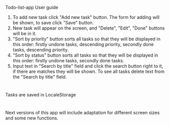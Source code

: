 Todo-list-app
User guide 
1) To add new task click "Add new task" button. The form for adding will be shown, to save click "Save" button.
2) New task will appear on the screen, and "Delete", "Edit", "Done" buttons will be in it.
3) "Sort by priority" button sorts all tasks so that they will be displayed in this order: firstly  undone tasks, descending priority, secondly done tasks, descending priority.
4) "Sort by status" button sorts all tasks so that they will be displayed in this order: firstly undone tasks, secondly done tasks.
5) Input text in "Search by title" field and click the search button right to it, if there are matches they will be shown. To see all tasks delete text from the "Search by title" field.
#
Tasks are saved in LocaleStorage
#
Next versions of this app will include adaptation for different screen sizes and some new functions.

